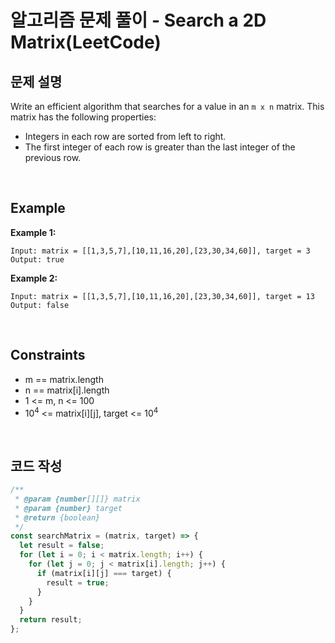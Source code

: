 # 알고리즘 문제 풀이 - Search a 2D Matrix(LeetCode)

## 문제 설명

Write an efficient algorithm that searches for a value in an `m x n` matrix. This matrix has the following properties:

- Integers in each row are sorted from left to right.
- The first integer of each row is greater than the last integer of the previous row.

<br />

## Example

**Example 1:**

    Input: matrix = [[1,3,5,7],[10,11,16,20],[23,30,34,60]], target = 3
    Output: true

**Example 2:**

    Input: matrix = [[1,3,5,7],[10,11,16,20],[23,30,34,60]], target = 13
    Output: false

<br />

## Constraints

- m == matrix.length
- n == matrix[i].length
- 1 <= m, n <= 100
- 10<sup>4</sup> <= matrix[i][j], target <= 10<sup>4</sup>

<br />

## 코드 작성

```js
/**
 * @param {number[][]} matrix
 * @param {number} target
 * @return {boolean}
 */
const searchMatrix = (matrix, target) => {
  let result = false;
  for (let i = 0; i < matrix.length; i++) {
    for (let j = 0; j < matrix[i].length; j++) {
      if (matrix[i][j] === target) {
        result = true;
      }
    }
  }
  return result;
};
```

<br />
